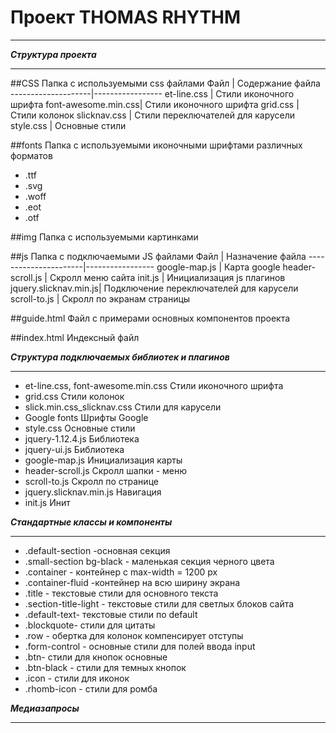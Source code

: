 # Проект  THOMAS RHYTHM
***

***Структура проекта***
***
##CSS Папка с используемыми css файлами 
Файл                | Содержание файла
--------------------|-----------------
et-line.css         | Стили иконочного шрифта 
font-awesome.min.css| Стили иконочного шрифта
grid.css            | Стили колонок
slicknav.css        | Стили переключателей для карусели
style.css           | Основные стили 

##fonts Папка с используемыми иконочными шрифтами различных форматов
* .ttf
* .svg
* .woff
* .eot
* .otf

##img Папка с используемыми картинками

##js Папка с подключаемыми JS файлами
Файл                  | Назначение файла
----------------------|-----------------
google-map.js         | Карта google
header-scroll.js      | Скролл меню сайта
init.js               | Инициализация js плагинов 
jquery.slicknav.min.js| Подключение переключателей для карусели
scroll-to.js          | Скролл по экранам страницы

##guide.html Файл с примерами основных компонентов проекта

##index.html Индексный файл

***Структура подключаемых библиотек и плагинов***
***
* et-line.css, font-awesome.min.css      Стили иконочного шрифта 
* grid.css Стили колонок
* slick.min.css_slicknav.css Стили для карусели
* Google fonts Шрифты Google
* style.css Основные стили
* jquery-1.12.4.js Библиотека
* jquery-ui.js Библиотека
* google-map.js Инициализация карты
* header-scroll.js Скролл шапки - меню
* scroll-to.js Скролл по  странице
* jquery.slicknav.min.js Навигация
* init.js Инит



***Стандартные классы и компоненты***
***
* .default-section -основная секция
* .small-section bg-black - маленькая секция черного цвета
* .container - контейнер с max-width = 1200 px
* .container-fluid -контейнер на всю ширину экрана 
* .title - текстовые стили для основного текста
* .section-title-light - текстовые стили для светлых блоков сайта
* .default-text- текстовые стили по default
* .blockquote- стили для цитаты
* .row - обертка для колонок компенсирует отступы
* .form-control - основные стили для полей ввода input
* .btn- стили для кнопок основные
* .btn-black - стили для темных кнопок
* .icon - стили для иконок
* .rhomb-icon - стили для ромба





***Медиазапросы***
***



